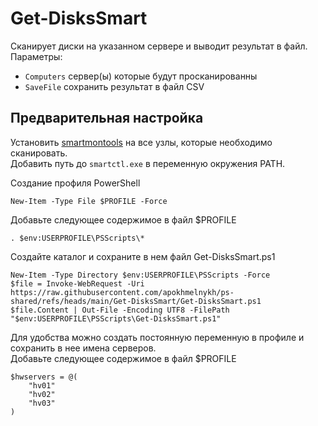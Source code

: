 # Get-DisksSmart
Cканирует диски на указанном сервере и выводит результат в файл.  
Параметры:  
- `Computers` сервер(ы) которые будут просканированны
- `SaveFile` сохранить результат в файл CSV


## Предварительная настройка

Установить [smartmontools](https://www.smartmontools.org/) на все узлы, которые необходимо сканировать.  
Добавить  путь до `smartctl.exe` в переменную окружения PATH.  

Создание профиля PowerShell
```
New-Item -Type File $PROFILE -Force
```

Добавьте следующее содержимое в файл $PROFILE
```
. $env:USERPROFILE\PSScripts\*
```

Создайте каталог и сохраните в нем файл Get-DisksSmart.ps1
```
New-Item -Type Directory $env:USERPROFILE\PSScripts -Force
$file = Invoke-WebRequest -Uri https://raw.githubusercontent.com/apokhmelnykh/ps-shared/refs/heads/main/Get-DisksSmart/Get-DisksSmart.ps1
$file.Content | Out-File -Encoding UTF8 -FilePath "$env:USERPROFILE\PSScripts\Get-DisksSmart.ps1"
```

Для удобства можно создать постоянную переменную в профиле и сохранить в нее имена серверов.  
Добавьте следующее содержимое в файл $PROFILE  
```
$hwservers = @(
    "hv01"
    "hv02"
    "hv03"
)
```